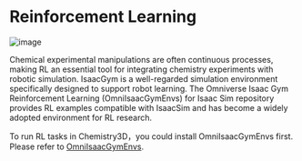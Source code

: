 
# Reinforcement Learning
![image](https://github.com/omni-chemistry/omni-chemistry/assets/171568986/72087697-9ca7-40e7-9f2c-f8d27948cea2)

Chemical experimental manipulations are often continuous processes, making RL an essential tool for integrating chemistry experiments with robotic simulation. IsaacGym is a well-regarded simulation environment specifically designed to support robot learning. The Omniverse Isaac Gym Reinforcement Learning (OmniIsaacGymEnvs) for Isaac Sim repository provides RL examples compatible with IsaacSim and has become a widely adopted environment for RL research. 

To run RL tasks in Chemistry3D，you could install OmniIsaacGymEnvs first. Please refer to [OmniIsaacGymEnvs](https://github.com/isaac-sim/OmniIsaacGymEnvs).
